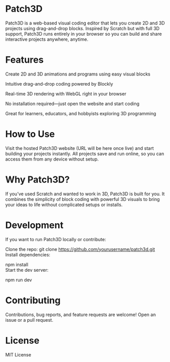 # Patch3D
Patch3D is a web-based visual coding editor that lets you create 2D and 3D projects using drag-and-drop blocks. Inspired by Scratch but with full 3D support, Patch3D runs entirely in your browser so you can build and share interactive projects anywhere, anytime.

# Features
Create 2D and 3D animations and programs using easy visual blocks

Intuitive drag-and-drop coding powered by Blockly

Real-time 3D rendering with WebGL right in your browser

No installation required—just open the website and start coding

Great for learners, educators, and hobbyists exploring 3D programming

# How to Use
Visit the hosted Patch3D website (URL will be here once live) and start building your projects instantly. All projects save and run online, so you can access them from any device without setup.

# Why Patch3D?
If you’ve used Scratch and wanted to work in 3D, Patch3D is built for you. It combines the simplicity of block coding with powerful 3D visuals to bring your ideas to life without complicated setups or installs.

# Development
If you want to run Patch3D locally or contribute:

Clone the repo:
git clone https://github.com/yourusername/patch3d.git  
Install dependencies:

npm install  
Start the dev server:

npm run dev  
# Contributing
Contributions, bug reports, and feature requests are welcome! Open an issue or a pull request.

# License
MIT License
